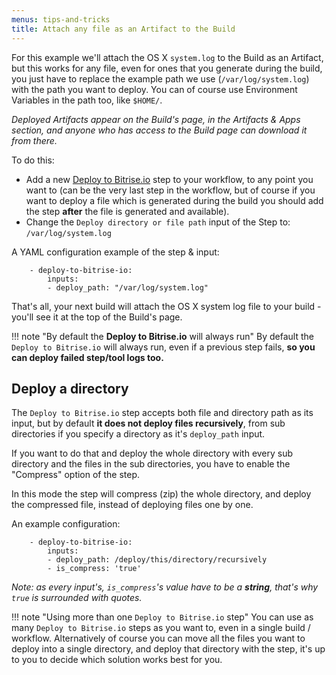```yaml
---
menus: tips-and-tricks
title: Attach any file as an Artifact to the Build
---
```

For this example we'll attach the OS X `system.log` to the Build as an Artifact,
but this works for any file, even for ones that you generate during the build,
you just have to replace the example path we use (`/var/log/system.log`) with the path you want to deploy.
You can of course use Environment Variables in the path too, like `$HOME/`.

_Deployed Artifacts appear on the Build's page, in the Artifacts & Apps section,
and anyone who has access to the Build page can download it from there._

To do this:

* Add a new [Deploy to Bitrise.io](https://github.com/bitrise-io/steps-deploy-to-bitrise-io) step to your workflow, to any point you want to (can be the very last step in the workflow, but of course if you want to deploy a file which is generated during the build you should add the step **after** the file is generated and available).
* Change the `Deploy directory or file path` input of the Step to: `/var/log/system.log`

A YAML configuration example of the step & input:

```
    - deploy-to-bitrise-io:
        inputs:
        - deploy_path: "/var/log/system.log"
```

That's all, your next build will attach the OS X system log file
to your build - you'll see it at the top of the Build's page.

!!! note "By default the **Deploy to Bitrise.io** will always run"
    By default the `Deploy to Bitrise.io` will always run,
    even if a previous step fails, __so you can deploy failed step/tool logs too.__


## Deploy a directory

The `Deploy to Bitrise.io` step accepts both file and directory path as its input,
but by default __it does not deploy files recursively__, from sub directories
if you specify a directory as it's `deploy_path` input.

If you want to do that and deploy the whole directory with every sub directory
and the files in the sub directories, you have to enable the "Compress" option of the step.

In this mode the step will compress (zip) the whole directory, and deploy
the compressed file, instead of deploying files one by one.

An example configuration:

```
    - deploy-to-bitrise-io:
        inputs:
        - deploy_path: /deploy/this/directory/recursively
        - is_compress: 'true'
```

_Note: as every input's, `is_compress`'s value have to be a __string__, that's why `true` is surrounded with quotes._

!!! note "Using more than one `Deploy to Bitrise.io` step"
    You can use as many `Deploy to Bitrise.io` steps as you want to,
    even in a single build / workflow.
    Alternatively of course you can move all the files you want to deploy
    into a single directory, and deploy that directory with the step,
    it's up to you to decide which solution works best for you.

